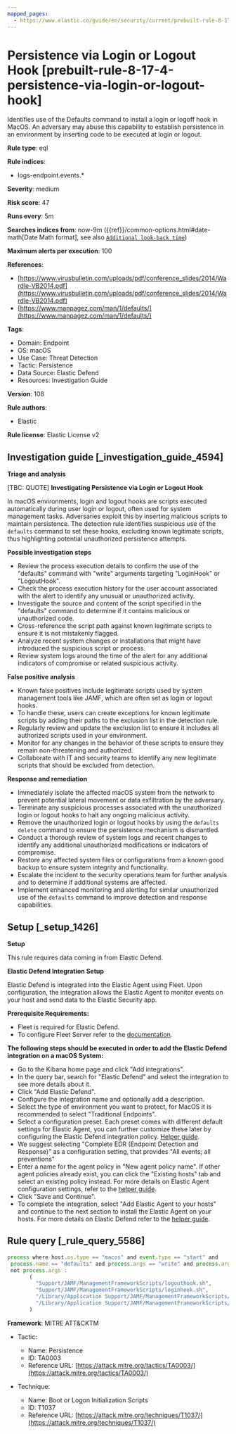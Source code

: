 ```yaml
---
mapped_pages:
  - https://www.elastic.co/guide/en/security/current/prebuilt-rule-8-17-4-persistence-via-login-or-logout-hook.html
---
```


# Persistence via Login or Logout Hook [prebuilt-rule-8-17-4-persistence-via-login-or-logout-hook]

Identifies use of the Defaults command to install a login or logoff hook in MacOS. An adversary may abuse this capability to establish persistence in an environment by inserting code to be executed at login or logout.

**Rule type**: eql

**Rule indices**:

* logs-endpoint.events.*

**Severity**: medium

**Risk score**: 47

**Runs every**: 5m

**Searches indices from**: now-9m ({{ref}}/common-options.html#date-math[Date Math format], see also [`Additional look-back time`](docs-content://solutions/security/detect-and-alert/create-detection-rule.md#rule-schedule))

**Maximum alerts per execution**: 100

**References**:

* [https://www.virusbulletin.com/uploads/pdf/conference_slides/2014/Wardle-VB2014.pdf](https://www.virusbulletin.com/uploads/pdf/conference_slides/2014/Wardle-VB2014.pdf)
* [https://www.manpagez.com/man/1/defaults/](https://www.manpagez.com/man/1/defaults/)

**Tags**:

* Domain: Endpoint
* OS: macOS
* Use Case: Threat Detection
* Tactic: Persistence
* Data Source: Elastic Defend
* Resources: Investigation Guide

**Version**: 108

**Rule authors**:

* Elastic

**Rule license**: Elastic License v2

## Investigation guide [_investigation_guide_4594]

**Triage and analysis**

[TBC: QUOTE]
**Investigating Persistence via Login or Logout Hook**

In macOS environments, login and logout hooks are scripts executed automatically during user login or logout, often used for system management tasks. Adversaries exploit this by inserting malicious scripts to maintain persistence. The detection rule identifies suspicious use of the `defaults` command to set these hooks, excluding known legitimate scripts, thus highlighting potential unauthorized persistence attempts.

**Possible investigation steps**

* Review the process execution details to confirm the use of the "defaults" command with "write" arguments targeting "LoginHook" or "LogoutHook".
* Check the process execution history for the user account associated with the alert to identify any unusual or unauthorized activity.
* Investigate the source and content of the script specified in the "defaults" command to determine if it contains malicious or unauthorized code.
* Cross-reference the script path against known legitimate scripts to ensure it is not mistakenly flagged.
* Analyze recent system changes or installations that might have introduced the suspicious script or process.
* Review system logs around the time of the alert for any additional indicators of compromise or related suspicious activity.

**False positive analysis**

* Known false positives include legitimate scripts used by system management tools like JAMF, which are often set as login or logout hooks.
* To handle these, users can create exceptions for known legitimate scripts by adding their paths to the exclusion list in the detection rule.
* Regularly review and update the exclusion list to ensure it includes all authorized scripts used in your environment.
* Monitor for any changes in the behavior of these scripts to ensure they remain non-threatening and authorized.
* Collaborate with IT and security teams to identify any new legitimate scripts that should be excluded from detection.

**Response and remediation**

* Immediately isolate the affected macOS system from the network to prevent potential lateral movement or data exfiltration by the adversary.
* Terminate any suspicious processes associated with the unauthorized login or logout hooks to halt any ongoing malicious activity.
* Remove the unauthorized login or logout hooks by using the `defaults delete` command to ensure the persistence mechanism is dismantled.
* Conduct a thorough review of system logs and recent changes to identify any additional unauthorized modifications or indicators of compromise.
* Restore any affected system files or configurations from a known good backup to ensure system integrity and functionality.
* Escalate the incident to the security operations team for further analysis and to determine if additional systems are affected.
* Implement enhanced monitoring and alerting for similar unauthorized use of the `defaults` command to improve detection and response capabilities.


## Setup [_setup_1426]

**Setup**

This rule requires data coming in from Elastic Defend.

**Elastic Defend Integration Setup**

Elastic Defend is integrated into the Elastic Agent using Fleet. Upon configuration, the integration allows the Elastic Agent to monitor events on your host and send data to the Elastic Security app.

**Prerequisite Requirements:**

* Fleet is required for Elastic Defend.
* To configure Fleet Server refer to the [documentation](docs-content://reference/ingestion-tools/fleet/fleet-server.md).

**The following steps should be executed in order to add the Elastic Defend integration on a macOS System:**

* Go to the Kibana home page and click "Add integrations".
* In the query bar, search for "Elastic Defend" and select the integration to see more details about it.
* Click "Add Elastic Defend".
* Configure the integration name and optionally add a description.
* Select the type of environment you want to protect, for MacOS it is recommended to select "Traditional Endpoints".
* Select a configuration preset. Each preset comes with different default settings for Elastic Agent, you can further customize these later by configuring the Elastic Defend integration policy. [Helper guide](docs-content://solutions/security/configure-elastic-defend/configure-an-integration-policy-for-elastic-defend.md).
* We suggest selecting "Complete EDR (Endpoint Detection and Response)" as a configuration setting, that provides "All events; all preventions"
* Enter a name for the agent policy in "New agent policy name". If other agent policies already exist, you can click the "Existing hosts" tab and select an existing policy instead. For more details on Elastic Agent configuration settings, refer to the [helper guide](docs-content://reference/ingestion-tools/fleet/agent-policy.md).
* Click "Save and Continue".
* To complete the integration, select "Add Elastic Agent to your hosts" and continue to the next section to install the Elastic Agent on your hosts. For more details on Elastic Defend refer to the [helper guide](docs-content://solutions/security/configure-elastic-defend/install-elastic-defend.md).


## Rule query [_rule_query_5586]

```js
process where host.os.type == "macos" and event.type == "start" and
 process.name == "defaults" and process.args == "write" and process.args : ("LoginHook", "LogoutHook") and
 not process.args :
       (
         "Support/JAMF/ManagementFrameworkScripts/logouthook.sh",
         "Support/JAMF/ManagementFrameworkScripts/loginhook.sh",
         "/Library/Application Support/JAMF/ManagementFrameworkScripts/logouthook.sh",
         "/Library/Application Support/JAMF/ManagementFrameworkScripts/loginhook.sh"
       )
```

**Framework**: MITRE ATT&CKTM

* Tactic:

    * Name: Persistence
    * ID: TA0003
    * Reference URL: [https://attack.mitre.org/tactics/TA0003/](https://attack.mitre.org/tactics/TA0003/)

* Technique:

    * Name: Boot or Logon Initialization Scripts
    * ID: T1037
    * Reference URL: [https://attack.mitre.org/techniques/T1037/](https://attack.mitre.org/techniques/T1037/)



